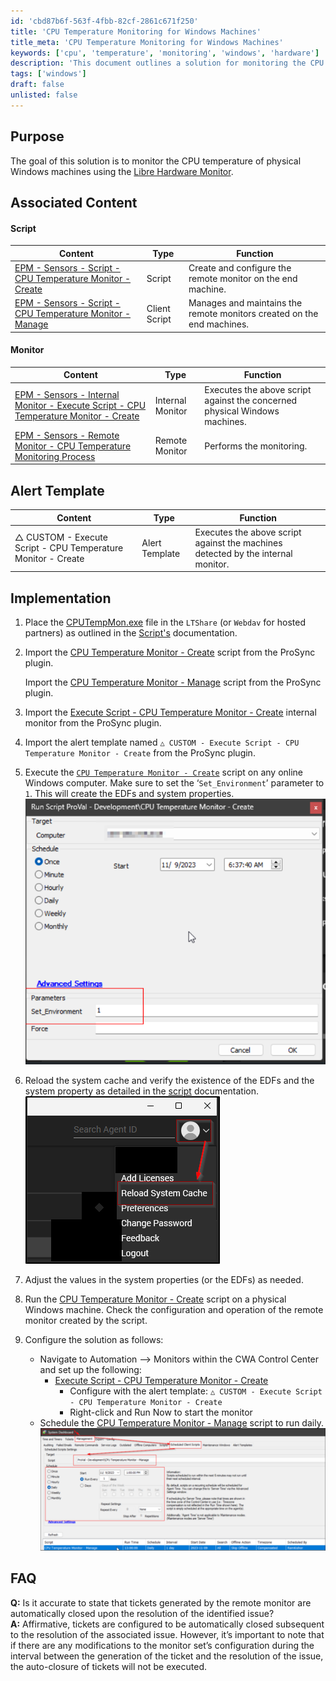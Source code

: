 ```yaml
---
id: 'cbd87b6f-563f-4fbb-82cf-2861c671f250'
title: 'CPU Temperature Monitoring for Windows Machines'
title_meta: 'CPU Temperature Monitoring for Windows Machines'
keywords: ['cpu', 'temperature', 'monitoring', 'windows', 'hardware']
description: 'This document outlines a solution for monitoring the CPU temperature of physical Windows machines using the Libre Hardware Monitor. It includes associated scripts, monitors, and implementation steps to ensure effective temperature management and alerting.'
tags: ['windows']
draft: false
unlisted: false
---
```


## Purpose

The goal of this solution is to monitor the CPU temperature of physical Windows machines using the [Libre Hardware Monitor](https://github.com/LibreHardwareMonitor/LibreHardwareMonitor).

## Associated Content

#### Script

| Content | Type | Function |
|---------|------|----------|
| [EPM - Sensors - Script - CPU Temperature Monitor - Create](<../cwa/scripts/CPU Temperature Monitor - Create.md>) | Script | Create and configure the remote monitor on the end machine. |
| [EPM - Sensors - Script - CPU Temperature Monitor - Manage](<../cwa/scripts/CPU Temperature Monitor - Manage.md>) | Client Script | Manages and maintains the remote monitors created on the end machines. |

#### Monitor

| Content | Type | Function |
|---------|------|----------|
| [EPM - Sensors - Internal Monitor - Execute Script - CPU Temperature Monitor - Create](<../cwa/scripts/CPU Temperature Monitor - Create.md>) | Internal Monitor | Executes the above script against the concerned physical Windows machines. |
| [EPM - Sensors - Remote Monitor - CPU Temperature Monitoring Process](<../cwa/monitors/CPU Temperature Monitoring Process.md>) | Remote Monitor | Performs the monitoring. |

## Alert Template

| Content | Type | Function |
|---------|------|----------|
| △ CUSTOM - Execute Script - CPU Temperature Monitor - Create | Alert Template | Executes the above script against the machines detected by the internal monitor. |

## Implementation

1. Place the [CPUTempMon.exe](https://proval.itglue.com/attachments/13313008) file in the `LTShare` (or `Webdav` for hosted partners) as outlined in the [Script's](<../cwa/scripts/CPU Temperature Monitor - Create.md>) documentation.

2. Import the [CPU Temperature Monitor - Create](<../cwa/scripts/CPU Temperature Monitor - Create.md>) script from the ProSync plugin.

   Import the [CPU Temperature Monitor - Manage](<../cwa/scripts/CPU Temperature Monitor - Manage.md>) script from the ProSync plugin.

3. Import the [Execute Script - CPU Temperature Monitor - Create](<../cwa/scripts/CPU Temperature Monitor - Create.md>) internal monitor from the ProSync plugin.

4. Import the alert template named `△ CUSTOM - Execute Script - CPU Temperature Monitor - Create` from the ProSync plugin.

5. Execute the [`CPU Temperature Monitor - Create`](<../cwa/scripts/CPU Temperature Monitor - Create.md>) script on any online Windows computer. Make sure to set the ‘`Set_Environment`’ parameter to `1`. This will create the EDFs and system properties.  
   ![Image](../../static/img/CPU-Temperature-Monitoring/image_1.png)

6. Reload the system cache and verify the existence of the EDFs and the system property as detailed in the [script](<../cwa/scripts/CPU Temperature Monitor - Create.md>) documentation.  
   ![Image](../../static/img/CPU-Temperature-Monitoring/image_2.png)

7. Adjust the values in the system properties (or the EDFs) as needed.

8. Run the [CPU Temperature Monitor - Create](<../cwa/scripts/CPU Temperature Monitor - Create.md>) script on a physical Windows machine. Check the configuration and operation of the remote monitor created by the script.

9. Configure the solution as follows:
   - Navigate to Automation --> Monitors within the CWA Control Center and set up the following:
     - [Execute Script - CPU Temperature Monitor - Create](<../cwa/scripts/CPU Temperature Monitor - Create.md>) 
       - Configure with the alert template: `△ CUSTOM - Execute Script - CPU Temperature Monitor - Create`
       - Right-click and Run Now to start the monitor
   - Schedule the [CPU Temperature Monitor - Manage](<../cwa/scripts/CPU Temperature Monitor - Manage.md>) script to run daily.  
     ![Image](../../static/img/CPU-Temperature-Monitoring/image_3.png)

## FAQ

**Q:** Is it accurate to state that tickets generated by the remote monitor are automatically closed upon the resolution of the identified issue?  
**A:** Affirmative, tickets are configured to be automatically closed subsequent to the resolution of the associated issue. However, it’s important to note that if there are any modifications to the monitor set’s configuration during the interval between the generation of the ticket and the resolution of the issue, the auto-closure of tickets will not be executed.


